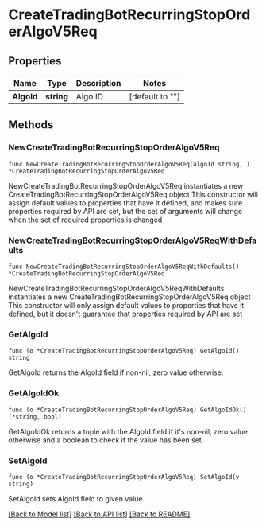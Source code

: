 # CreateTradingBotRecurringStopOrderAlgoV5Req

## Properties

Name | Type | Description | Notes
------------ | ------------- | ------------- | -------------
**AlgoId** | **string** | Algo ID | [default to ""]

## Methods

### NewCreateTradingBotRecurringStopOrderAlgoV5Req

`func NewCreateTradingBotRecurringStopOrderAlgoV5Req(algoId string, ) *CreateTradingBotRecurringStopOrderAlgoV5Req`

NewCreateTradingBotRecurringStopOrderAlgoV5Req instantiates a new CreateTradingBotRecurringStopOrderAlgoV5Req object
This constructor will assign default values to properties that have it defined,
and makes sure properties required by API are set, but the set of arguments
will change when the set of required properties is changed

### NewCreateTradingBotRecurringStopOrderAlgoV5ReqWithDefaults

`func NewCreateTradingBotRecurringStopOrderAlgoV5ReqWithDefaults() *CreateTradingBotRecurringStopOrderAlgoV5Req`

NewCreateTradingBotRecurringStopOrderAlgoV5ReqWithDefaults instantiates a new CreateTradingBotRecurringStopOrderAlgoV5Req object
This constructor will only assign default values to properties that have it defined,
but it doesn't guarantee that properties required by API are set

### GetAlgoId

`func (o *CreateTradingBotRecurringStopOrderAlgoV5Req) GetAlgoId() string`

GetAlgoId returns the AlgoId field if non-nil, zero value otherwise.

### GetAlgoIdOk

`func (o *CreateTradingBotRecurringStopOrderAlgoV5Req) GetAlgoIdOk() (*string, bool)`

GetAlgoIdOk returns a tuple with the AlgoId field if it's non-nil, zero value otherwise
and a boolean to check if the value has been set.

### SetAlgoId

`func (o *CreateTradingBotRecurringStopOrderAlgoV5Req) SetAlgoId(v string)`

SetAlgoId sets AlgoId field to given value.



[[Back to Model list]](../README.md#documentation-for-models) [[Back to API list]](../README.md#documentation-for-api-endpoints) [[Back to README]](../README.md)


